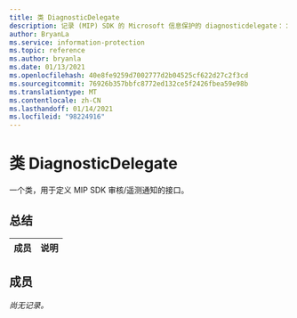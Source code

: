 ```yaml
---
title: 类 DiagnosticDelegate
description: 记录 (MIP) SDK 的 Microsoft 信息保护的 diagnosticdelegate：：未定义的类。
author: BryanLa
ms.service: information-protection
ms.topic: reference
ms.author: bryanla
ms.date: 01/13/2021
ms.openlocfilehash: 40e8fe9259d7002777d2b04525cf622d27c2f3cd
ms.sourcegitcommit: 76926b357bbfc8772ed132ce5f2426fbea59e98b
ms.translationtype: MT
ms.contentlocale: zh-CN
ms.lasthandoff: 01/14/2021
ms.locfileid: "98224916"
---
```

# <a name="class-diagnosticdelegate"></a>类 DiagnosticDelegate 
一个类，用于定义 MIP SDK 审核/遥测通知的接口。
  
## <a name="summary"></a>总结
 成员                        | 说明                                
--------------------------------|---------------------------------------------
  
## <a name="members"></a>成员
_尚无记录。_
